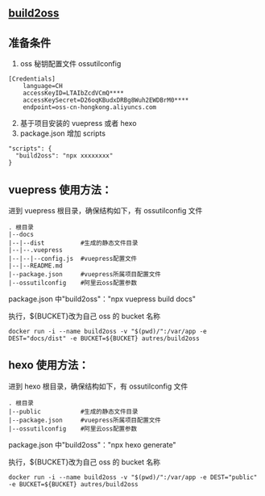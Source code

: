 ## [build2oss](https://iout.io/open/build2oss)

## 准备条件

1. oss 秘钥配置文件 ossutilconfig

```
[Credentials]
    language=CH
    accessKeyID=LTAIbZcdVCmQ****
    accessKeySecret=D26oqKBudxDRBg8Wuh2EWDBrM0****
    endpoint=oss-cn-hongkong.aliyuncs.com
```

2. 基于项目安装的 vuepress 或者 hexo
3. package.json 增加 scripts

```
"scripts": {
  "build2oss": "npx xxxxxxxx"
}
```

## vuepress 使用方法：

进到 vuepress 根目录，确保结构如下，有 ossutilconfig 文件

```
. 根目录
|--docs
|--|--dist          #生成的静态文件目录
|--|--.vuepress
|--|--|--config.js  #vuepress配置文件
|--|--README.md
|--package.json     #vuepress所属项目配置文件
|--ossutilconfig    #阿里云oss配置参数
```

package.json 中"build2oss"："npx vuepress build docs"

执行，\${BUCKET}改为自己 oss 的 bucket 名称

```
docker run -i --name build2oss -v "$(pwd)/":/var/app -e DEST="docs/dist" -e BUCKET=${BUCKET} autres/build2oss
```

## hexo 使用方法：

进到 hexo 根目录，确保结构如下，有 ossutilconfig 文件

```
. 根目录
|--public           #生成的静态文件目录
|--package.json     #vuepress所属项目配置文件
|--ossutilconfig    #阿里云oss配置参数
```

package.json 中"build2oss"："npx hexo generate"

执行，\${BUCKET}改为自己 oss 的 bucket 名称

```
docker run -i --name build2oss -v "$(pwd)/":/var/app -e DEST="public" -e BUCKET=${BUCKET} autres/build2oss
```
